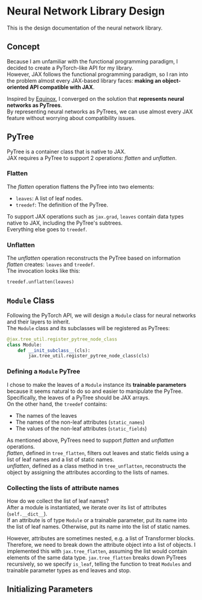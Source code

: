 # Neural Network Library Design

This is the design documentation of the neural network library.  

## Concept

Because I am unfamiliar with the functional programming paradigm,
I decided to create a PyTorch-like API for my library.  
However, JAX follows the functional programming paradigm,
so I ran into the problem almost every JAX-based library faces:
**making an object-oriented API compatible with JAX**.

Inspired by [Equinox](https://github.com/patrick-kidger/equinox),
I converged on the solution that **represents neural networks as PyTrees**.  
By representing neural networks as PyTrees, we can use almost every JAX feature
without worrying about compatibility issues.

## PyTree

PyTree is a container class that is native to JAX.  
JAX requires a PyTree to support 2 operations: _flatten_ and _unflatten_.  

### Flatten

The _flatten_ operation flattens the PyTree into two elements:
- `leaves`: A list of leaf nodes.
- `treedef`: The definition of the PyTree.

To support JAX operations such as `jax.grad`, `leaves` contain data types native to JAX,
including the PyTree's subtrees.  
Everything else goes to `treedef`.

### Unflatten

The _unflatten_ operation reconstructs the PyTree based on information _flatten_ creates:
`leaves` and `treedef`.  
The invocation looks like this:
```python
treedef.unflatten(leaves)
```

## `Module` Class

Following the PyTorch API, we will design a `Module` class for neural networks and their layers to inherit.  
The `Module` class and its subclasses will be registered as PyTrees:
```python
@jax.tree_util.register_pytree_node_class
class Module:
    def __init_subclass__(cls):
        jax.tree_util.register_pytree_node_class(cls)
```

### Defining a `Module` PyTree

I chose to make the leaves of a `Module` instance its **trainable parameters**
because it seems natural to do so and easier to manipulate the PyTree.  
Specifically, the leaves of a PyTree should be JAX arrays.  
On the other hand, the `treedef` contains:
- The names of the leaves
- The names of the non-leaf attributes (`static_names`)
- The values of the non-leaf attributes (`static_fields`)

As mentioned above, PyTrees need to support _flatten_ and _unflatten_ operations.  
_flatten_, defined in `tree_flatten`, filters out leaves and static fields
using a list of leaf names and a list of static names.  
_unflatten_, defined as a class method in `tree_unflatten`, reconstructs the object
by assigning the attributes according to the lists of names.

### Collecting the lists of attribute names

How do we collect the list of leaf names?  
After a module is instantiated, we iterate over its list of attributes (`self.__dict__`).  
If an attribute is of type `Module` or a trainable parameter, put its name into the list of leaf names.
Otherwise, put its name into the list of static names.

However, attributes are sometimes nested, e.g. a list of Transformer blocks.
Therefore, we need to break down the attribute object into a list of objects.
I implemented this with `jax.tree_flatten`,
assuming the list would contain elements of the same data type.
`jax.tree_flatten` breaks down PyTrees recursively, so we specify `is_leaf`,
telling the function to treat `Modules` and trainable parameter types as end leaves and stop.

## Initializing Parameters
